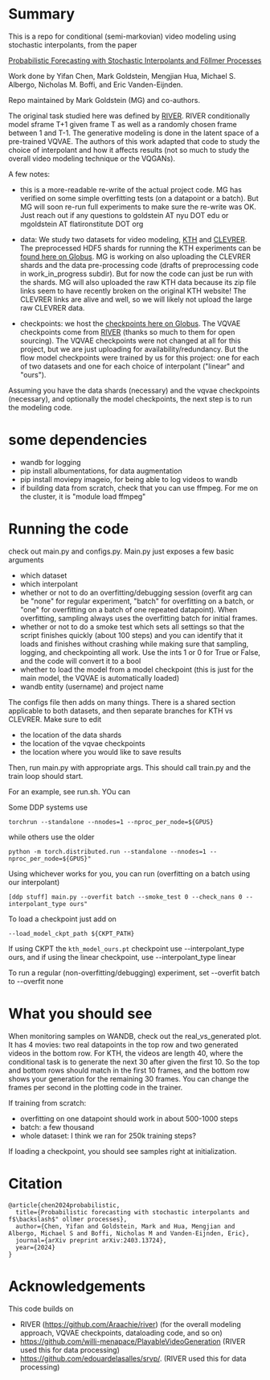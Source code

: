 # Summary

This is a repo for conditional (semi-markovian) video modeling using stochastic interpolants, from the paper

[Probabilistic Forecasting with Stochastic Interpolants and Föllmer Processes](https://arxiv.org/abs/2403.13724)

Work done by Yifan Chen, Mark Goldstein, Mengjian Hua, Michael S. Albergo, Nicholas M. Boffi, and Eric Vanden-Eijnden.

Repo maintained by Mark Goldstein (MG) and co-authors.

The original task studied here was defined by [RIVER](https://github.com/Araachie/river). RIVER conditionally model sframe T+1 given frame T as well as a randomly chosen frame between 1 and T-1. The generative modeling is done in the latent space of a pre-trained VQVAE. The authors of this work adapted that code to study the choice of interpolant and how it affects results (not so much to study the overall video modeling technique or the VQGANs).

A few notes:

- this is a more-readable re-write of the actual project code. MG has verified on some simple overfitting tests (on a datapoint or a batch). But MG will soon re-run full experiments to make sure the re-write was OK. Just reach out if any questions to goldstein AT nyu DOT edu or mgoldstein AT flatironstitute DOT org

- data: We study two datasets for video modeling, [KTH](https://www.csc.kth.se/cvap/actions/) and [CLEVRER](http://clevrer.csail.mit.edu/). The preprocessed HDF5 shards for running the KTH experiments can be [found here on Globus](https://app.globus.org/file-manager/collections/41785d4d-0395-41d7-80d5-c35c46396c95/overview). MG is working on also uploading the CLEVRER shards and the data pre-processing code (drafts of preprocessing code in work_in_progress subdir). But for now the code can just be run with the shards. 
MG will also uploaded the raw KTH data because its zip file links seem to have recently broken on the original KTH website! The CLEVRER links are alive and well, so we will likely not upload the large raw CLEVRER data.

- checkpoints: we host the [checkpoints here on Globus](https://app.globus.org/file-manager/collections/1b49bb33-ce78-4dd8-bb0d-bc5736d0ce18/overview). The VQVAE checkpoints come from [RIVER](https://github.com/Araachie/river?tab=readme-ov-file#pretrained-models) 
(thanks so much to them for open sourcing). The VQVAE checkpoints were not changed at all for this project, but we are just uploading for availability/redundancy. But the flow model checkpoints were trained by us for this project: one for each of two datasets and one for each choice of interpolant ("linear" and "ours").

Assuming you have the data shards (necessary) and the vqvae checkpoints (necessary), and optionally the model checkpoints, the next step is to run the modeling code.

# some dependencies 

- wandb for logging
- pip install albumentations, for data augmentation 
- pip install moviepy imageio, for being able to log videos to wandb
- if building data from scratch, check that you can use ffmpeg. For me on the cluster, it is "module load ffmpeg"

# Running the code

check out main.py and configs.py. Main.py just exposes a few basic arguments
- which dataset
- which interpolant
- whether or not to do an overfitting/debugging session (overfit arg can be "none" for regular experiment, "batch" for overfitting on a batch, or "one" for overfitting on a batch of one repeated datapoint). When overfitting, sampling always uses the overfitting batch for initial frames.
- whether or not to do a smoke test which sets all settings so that the script finishes quickly (about 100 steps) and you can identify that it loads and finishes without crashing while making sure that sampling, logging, and checkpointing all work. Use the ints 1 or 0 for True or False, and the code will convert it to a bool
- whether to load the model from a model checkpoint (this is just for the main model, the VQVAE is automatically loaded)
- wandb entity (username) and project name


The configs file then adds on many things. There is a shared section applicable to both datasets, and then separate branches for KTH vs CLEVRER. Make sure to edit
- the location of the data shards
- the location of the vqvae checkpoints
- the location where you would like to save results

Then, run main.py with appropriate args. This should call train.py and the train loop should start.

For an example, see run.sh. YOu can 

Some DDP systems use 

```
torchrun --standalone --nnodes=1 --nproc_per_node=${GPUS}
```

while others use the older

```
python -m torch.distributed.run --standalone --nnodes=1 --nproc_per_node=${GPUS}"
```
Using whichever works for you, you can run (overfitting on a batch using our interpolant)
```
[ddp stuff] main.py --overfit batch --smoke_test 0 --check_nans 0 --interpolant_type ours"
```
To load a checkpoint just add on
```
--load_model_ckpt_path ${CKPT_PATH}
```

If using CKPT the ```kth_model_ours.pt``` checkpoint use --interpolant_type ours, and if using the linear checkpoint, use --interpolant_type linear

To run a regular (non-overfitting/debugging) experiment, set --overfit batch to --overfit none

# What you should see

When monitoring samples on WANDB, check out the real_vs_generated plot. It has 4 movies: two real datapoints in the top row and two generated videos in the bottom row. For KTH, the videos are length 40, where the conditional task is to generate the next 30 after given the first 10. So the top and bottom rows should match in the first 10 frames, and the bottom row shows your generation
for the remaining 30 frames. You can change the frames per second in the plotting code in the trainer.

If training from scratch:
- overfitting on one datapoint should work in about 500-1000 steps
- batch: a few thousand 
- whole dataset: I think we ran for 250k training steps?

If loading a checkpoint, you should see samples right at initialization.


# Citation
```
@article{chen2024probabilistic,
  title={Probabilistic forecasting with stochastic interpolants and f$\backslash$" ollmer processes},
  author={Chen, Yifan and Goldstein, Mark and Hua, Mengjian and Albergo, Michael S and Boffi, Nicholas M and Vanden-Eijnden, Eric},
  journal={arXiv preprint arXiv:2403.13724},
  year={2024}
}
```

# Acknowledgements

This code builds on 

- RIVER (https://github.com/Araachie/river) (for the overall modeling approach, VQVAE checkpoints, dataloading code, and so on)
- https://github.com/willi-menapace/PlayableVideoGeneration (RIVER used this for data processing)
- https://github.com/edouardelasalles/srvp/. (RIVER used this for data processing)


